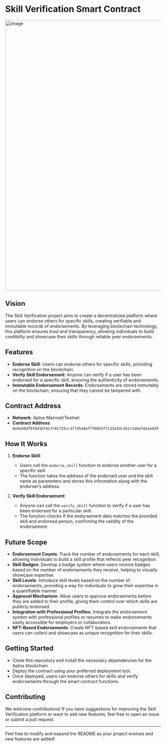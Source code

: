 

# Skill Verification Smart Contract
<img width="875" alt="image" src="https://github.com/user-attachments/assets/2563462c-f6fd-4ffb-942e-96484b0f5445">

## Vision

The Skill Verification project aims to create a decentralized platform where users can endorse others for specific skills, creating verifiable and immutable records of endorsements. By leveraging blockchain technology, this platform ensures trust and transparency, allowing individuals to build credibility and showcase their skills through reliable peer endorsements.

## Features

- **Endorse Skill**: Users can endorse others for specific skills, providing recognition on the blockchain.
- **Verify Skill Endorsement**: Anyone can verify if a user has been endorsed for a specific skill, ensuring the authenticity of endorsements.
- **Immutable Endorsement Records**: Endorsements are stored immutably on the blockchain, ensuring that they cannot be tampered with.

## Contract Address

- **Network**: Aptos Mainnet/Testnet
- **Contract Address**: `0x8a504f9f6d1bf417c91725cc3f7d544ef7f6855f7c23a3dc3b1c2a8afda1e429`

## How It Works

1. **Endorse Skill**:

   - Users call the `endorse_skill` function to endorse another user for a specific skill.
   - The function takes the address of the endorsed user and the skill name as parameters and stores this information along with the endorser’s address.

2. **Verify Skill Endorsement**:
   - Anyone can call the `verify_skill` function to verify if a user has been endorsed for a particular skill.
   - The function checks if the endorsement data matches the provided skill and endorsed person, confirming the validity of the endorsement.

## Future Scope

- **Endorsement Counts**: Track the number of endorsements for each skill, allowing individuals to build a skill profile that reflects peer recognition.
- **Skill Badges**: Develop a badge system where users receive badges based on the number of endorsements they receive, helping to visually showcase expertise.
- **Skill Levels**: Introduce skill levels based on the number of endorsements, providing a way for individuals to grow their expertise in a quantifiable manner.
- **Approval Mechanism**: Allow users to approve endorsements before they are added to their profile, giving them control over which skills are publicly endorsed.
- **Integration with Professional Profiles**: Integrate the endorsement system with professional profiles or resumes to make endorsements easily accessible for employers or collaborators.
- **NFT-Based Endorsements**: Create NFT-based skill endorsements that users can collect and showcase as unique recognition for their skills.

## Getting Started

- Clone this repository and install the necessary dependencies for the Aptos blockchain.
- Deploy the contract using your preferred deployment tool.
- Once deployed, users can endorse others for skills and verify endorsements through the smart contract functions.

## Contributing

We welcome contributions! If you have suggestions for improving the Skill Verification platform or want to add new features, feel free to open an issue or submit a pull request.

---

Feel free to modify and expand the README as your project evolves and new features are added!
